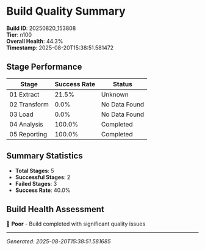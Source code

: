 # Build Quality Summary

**Build ID**: 20250820_153808  
**Tier**: n100  
**Overall Health**: 44.3%  
**Timestamp**: 2025-08-20T15:38:51.581472

## Stage Performance

| Stage | Success Rate | Status |
|-------|-------------|--------|
| 01 Extract | 21.5% | Unknown |
| 02 Transform | 0.0% | No Data Found |
| 03 Load | 0.0% | No Data Found |
| 04 Analysis | 100.0% | Completed |
| 05 Reporting | 100.0% | Completed |


## Summary Statistics

- **Total Stages**: 5
- **Successful Stages**: 2
- **Failed Stages**: 3
- **Success Rate**: 40.0%

## Build Health Assessment

🔴 **Poor** - Build completed with significant quality issues

---
*Generated: 2025-08-20T15:38:51.581685*
